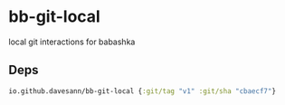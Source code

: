 # bb-git-local

local git interactions for babashka

## Deps

```clojure
io.github.davesann/bb-git-local {:git/tag "v1" :git/sha "cbaecf7"}
```

